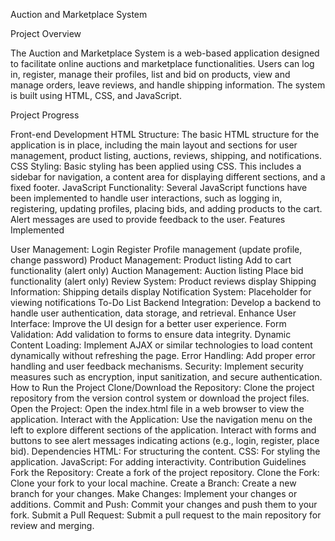 Auction and Marketplace System

Project Overview

The Auction and Marketplace System is a web-based application designed to facilitate online auctions and marketplace functionalities. Users can log in, register, manage their profiles, list and bid on products, view and manage orders, leave reviews, and handle shipping information. The system is built using HTML, CSS, and JavaScript.

Project Progress

Front-end Development
HTML Structure: The basic HTML structure for the application is in place, including the main layout and sections for user management, product listing, auctions, reviews, shipping, and notifications.
CSS Styling: Basic styling has been applied using CSS. This includes a sidebar for navigation, a content area for displaying different sections, and a fixed footer.
JavaScript Functionality: Several JavaScript functions have been implemented to handle user interactions, such as logging in, registering, updating profiles, placing bids, and adding products to the cart. Alert messages are used to provide feedback to the user.
Features Implemented

User Management:
Login
Register
Profile management (update profile, change password)
Product Management:
Product listing
Add to cart functionality (alert only)
Auction Management:
Auction listing
Place bid functionality (alert only)
Review System:
Product reviews display
Shipping Information:
Shipping details display
Notification System:
Placeholder for viewing notifications
To-Do List
Backend Integration: Develop a backend to handle user authentication, data storage, and retrieval.
Enhance User Interface: Improve the UI design for a better user experience.
Form Validation: Add validation to forms to ensure data integrity.
Dynamic Content Loading: Implement AJAX or similar technologies to load content dynamically without refreshing the page.
Error Handling: Add proper error handling and user feedback mechanisms.
Security: Implement security measures such as encryption, input sanitization, and secure authentication.
How to Run the Project
Clone/Download the Repository:
Clone the project repository from the version control system or download the project files.
Open the Project:
Open the index.html file in a web browser to view the application.
Interact with the Application:
Use the navigation menu on the left to explore different sections of the application.
Interact with forms and buttons to see alert messages indicating actions (e.g., login, register, place bid).
Dependencies
HTML: For structuring the content.
CSS: For styling the application.
JavaScript: For adding interactivity.
Contribution Guidelines
Fork the Repository: Create a fork of the project repository.
Clone the Fork: Clone your fork to your local machine.
Create a Branch: Create a new branch for your changes.
Make Changes: Implement your changes or additions.
Commit and Push: Commit your changes and push them to your fork.
Submit a Pull Request: Submit a pull request to the main repository for review and merging.
